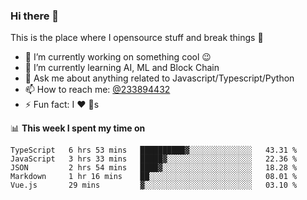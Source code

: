 ### Hi there 👋

<!--
**a233894432/a233894432** is a ✨ _special_ ✨ repository because its `README.md` (this file) appears on your GitHub profile.

Here are some ideas to get you started:

- 🔭 I’m currently working on ...
- 🌱 I’m currently learning ...
- 👯 I’m looking to collaborate on ...
- 🤔 I’m looking for help with ...
- 💬 Ask me about ...
- 📫 How to reach me: ...
- 😄 Pronouns: ...
- ⚡ Fun fact: ...
-->
 
 
This is the place where I opensource stuff and break things :rofl:

- 🔭 I’m currently working on something cool :wink:
- 🌱 I’m currently learning AI, ML and Block Chain
- 💬 Ask me about anything related to Javascript/Typescript/Python
- 📫 How to reach me: [@233894432](https://twitter.com/233894432)
- ⚡ Fun fact: I :heart: :dog:s

📊 **This week I spent my time on**
<!--START_SECTION:waka-->
```text
TypeScript   6 hrs 53 mins   ██████████▓░░░░░░░░░░░░░░   43.31 % 
JavaScript   3 hrs 33 mins   █████▓░░░░░░░░░░░░░░░░░░░   22.36 % 
JSON         2 hrs 54 mins   ████▓░░░░░░░░░░░░░░░░░░░░   18.28 % 
Markdown     1 hr 16 mins    ██░░░░░░░░░░░░░░░░░░░░░░░   08.01 % 
Vue.js       29 mins         ▓░░░░░░░░░░░░░░░░░░░░░░░░   03.10 % 
```
<!--END_SECTION:waka-->
